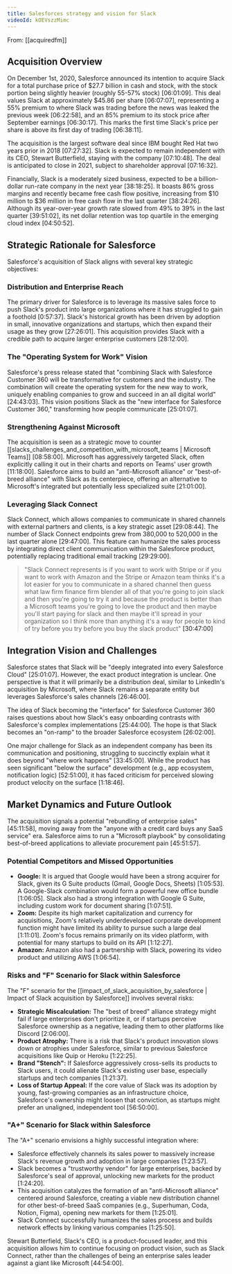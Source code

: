 ```yaml
---
title: Salesforces strategy and vision for Slack
videoId: kOEVszzMimc
---
```


From: [[acquiredfm]] <br/> 

## Acquisition Overview

On December 1st, 2020, Salesforce announced its intention to acquire Slack for a total purchase price of $27.7 billion in cash and stock, with the stock portion being slightly heavier (roughly 55-57% stock) <a class="yt-timestamp" data-t="06:01:09">[06:01:09]</a>. This deal values Slack at approximately $45.86 per share <a class="yt-timestamp" data-t="06:07:07">[06:07:07]</a>, representing a 55% premium to where Slack was trading before the news was leaked the previous week <a class="yt-timestamp" data-t="06:22:58">[06:22:58]</a>, and an 85% premium to its stock price after September earnings <a class="yt-timestamp" data-t="06:30:17">[06:30:17]</a>. This marks the first time Slack's price per share is above its first day of trading <a class="yt-timestamp" data-t="06:38:11">[06:38:11]</a>.

The acquisition is the largest software deal since IBM bought Red Hat two years prior in 2018 <a class="yt-timestamp" data-t="07:27:32">[07:27:32]</a>. Slack is expected to remain independent with its CEO, Stewart Butterfield, staying with the company <a class="yt-timestamp" data-t="07:10:48">[07:10:48]</a>. The deal is anticipated to close in 2021, subject to shareholder approval <a class="yt-timestamp" data-t="07:16:32">[07:16:32]</a>.

Financially, Slack is a moderately sized business, expected to be a billion-dollar run-rate company in the next year <a class="yt-timestamp" data-t="38:18:25">[38:18:25]</a>. It boasts 86% gross margins and recently became free cash flow positive, increasing from $10 million to $36 million in free cash flow in the last quarter <a class="yt-timestamp" data-t="38:24:26">[38:24:26]</a>. Although its year-over-year growth rate slowed from 49% to 39% in the last quarter <a class="yt-timestamp" data-t="39:51:02">[39:51:02]</a>, its net dollar retention was top quartile in the emerging cloud index <a class="yt-timestamp" data-t="04:50:52">[04:50:52]</a>.

## Strategic Rationale for Salesforce

Salesforce's acquisition of Slack aligns with several key strategic objectives:

### Distribution and Enterprise Reach
The primary driver for Salesforce is to leverage its massive sales force to push Slack's product into large organizations where it has struggled to gain a foothold <a class="yt-timestamp" data-t="0:57:37">[0:57:37]</a>. Slack's historical growth has been driven by adoption in small, innovative organizations and startups, which then expand their usage as they grow <a class="yt-timestamp" data-t="27:26:01">[27:26:01]</a>. This acquisition provides Slack with a credible path to acquire larger enterprise customers <a class="yt-timestamp" data-t="28:12:00">[28:12:00]</a>.

### The "Operating System for Work" Vision
Salesforce's press release stated that "combining Slack with Salesforce Customer 360 will be transformative for customers and the industry. The combination will create the operating system for the new way to work, uniquely enabling companies to grow and succeed in an all digital world" <a class="yt-timestamp" data-t="24:43:03">[24:43:03]</a>. This vision positions Slack as the "new interface for Salesforce Customer 360," transforming how people communicate <a class="yt-timestamp" data-t="25:01:07">[25:01:07]</a>.

### Strengthening Against Microsoft
The acquisition is seen as a strategic move to counter [[slacks_challenges_and_competition_with_microsoft_teams | Microsoft Teams]] <a class="yt-timestamp" data-t="08:58:00">[08:58:00]</a>. Microsoft has aggressively targeted Slack, often explicitly calling it out in their charts and reports on Teams' user growth <a class="yt-timestamp" data-t="11:18:00">[11:18:00]</a>. Salesforce aims to build an "anti-Microsoft alliance" or "best-of-breed alliance" with Slack as its centerpiece, offering an alternative to Microsoft's integrated but potentially less specialized suite <a class="yt-timestamp" data-t="21:01:00">[21:01:00]</a>.

### Leveraging Slack Connect
Slack Connect, which allows companies to communicate in shared channels with external partners and clients, is a key strategic asset <a class="yt-timestamp" data-t="29:08:44">[29:08:44]</a>. The number of Slack Connect endpoints grew from 380,000 to 520,000 in the last quarter alone <a class="yt-timestamp" data-t="29:47:00">[29:47:00]</a>. This feature can humanize the sales process by integrating direct client communication within the Salesforce product, potentially replacing traditional email tracking <a class="yt-timestamp" data-t="29:29:00">[29:29:00]</a>.

> "Slack Connect represents is if you want to work with Stripe or if you want to work with Amazon and the Stripe or Amazon team thinks it's a lot easier for you to communicate in a shared channel then guess what law firm finance firm blender all of that you're going to join slack and then you're going to try it and because the product is better than a Microsoft teams you're going to love the product and then maybe you'll start paying for slack and then maybe it'll spread in your organization so I think more than anything it's a way for people to kind of try before you try before you buy the slack product" <a class="yt-timestamp" data-t="30:47:00">[30:47:00]</a>

## Integration Vision and Challenges

Salesforce states that Slack will be "deeply integrated into every Salesforce Cloud" <a class="yt-timestamp" data-t="25:01:07">[25:01:07]</a>. However, the exact product integration is unclear. One perspective is that it will primarily be a distribution deal, similar to LinkedIn's acquisition by Microsoft, where Slack remains a separate entity but leverages Salesforce's sales channels <a class="yt-timestamp" data-t="26:46:00">[26:46:00]</a>.

The idea of Slack becoming the "interface" for Salesforce Customer 360 raises questions about how Slack's easy onboarding contrasts with Salesforce's complex implementations <a class="yt-timestamp" data-t="25:44:00">[25:44:00]</a>. The hope is that Slack becomes an "on-ramp" to the broader Salesforce ecosystem <a class="yt-timestamp" data-t="26:02:00">[26:02:00]</a>.

One major challenge for Slack as an independent company has been its communication and positioning, struggling to succinctly explain what it does beyond "where work happens" <a class="yt-timestamp" data-t="33:45:00">[33:45:00]</a>. While the product has seen significant "below the surface" development (e.g., app ecosystem, notification logic) <a class="yt-timestamp" data-t="52:51:00">[52:51:00]</a>, it has faced criticism for perceived slowing product velocity on the surface <a class="yt-timestamp" data-t="1:18:46">[1:18:46]</a>.

## Market Dynamics and Future Outlook

The acquisition signals a potential "rebundling of enterprise sales" <a class="yt-timestamp" data-t="45:11:58">[45:11:58]</a>, moving away from the "anyone with a credit card buys any SaaS service" era. Salesforce aims to run a "Microsoft playbook" by consolidating best-of-breed applications to alleviate procurement pain <a class="yt-timestamp" data-t="45:51:57">[45:51:57]</a>.

### Potential Competitors and Missed Opportunities
*   **Google:** It is argued that Google would have been a strong acquirer for Slack, given its G Suite products (Gmail, Google Docs, Sheets) <a class="yt-timestamp" data-t="1:05:53">[1:05:53]</a>. A Google-Slack combination would form a powerful new office bundle <a class="yt-timestamp" data-t="1:06:05">[1:06:05]</a>. Slack also had a strong integration with Google G Suite, including custom work for document sharing <a class="yt-timestamp" data-t="1:07:51">[1:07:51]</a>.
*   **Zoom:** Despite its high market capitalization and currency for acquisitions, Zoom's relatively underdeveloped corporate development function might have limited its ability to pursue such a large deal <a class="yt-timestamp" data-t="1:11:01">[1:11:01]</a>. Zoom's focus remains primarily on its video platform, with potential for many startups to build on its API <a class="yt-timestamp" data-t="1:12:27">[1:12:27]</a>.
*   **Amazon:** Amazon also had a partnership with Slack, powering its video product and utilizing AWS <a class="yt-timestamp" data-t="1:06:54">[1:06:54]</a>.

### Risks and "F" Scenario for Slack within Salesforce
The "F" scenario for the [[impact_of_slack_acquisition_by_salesforce | Impact of Slack acquisition by Salesforce]] involves several risks:
*   **Strategic Miscalculation:** The "best of breed" alliance strategy might fail if large enterprises don't prioritize it, or if startups perceive Salesforce ownership as a negative, leading them to other platforms like Discord <a class="yt-timestamp" data-t="2:06:00">[2:06:00]</a>.
*   **Product Atrophy:** There is a risk that Slack's product innovation slows down or atrophies under Salesforce, similar to previous Salesforce acquisitions like Quip or Heroku <a class="yt-timestamp" data-t="1:22:25">[1:22:25]</a>.
*   **Brand "Stench":** If Salesforce aggressively cross-sells its products to Slack users, it could alienate Slack's existing user base, especially startups and tech companies <a class="yt-timestamp" data-t="1:21:37">[1:21:37]</a>.
*   **Loss of Startup Appeal:** If the core value of Slack was its adoption by young, fast-growing companies as an infrastructure choice, Salesforce's ownership might loosen that conviction, as startups might prefer an unaligned, independent tool <a class="yt-timestamp" data-t="56:50:00">[56:50:00]</a>.

### "A+" Scenario for Slack within Salesforce
The "A+" scenario envisions a highly successful integration where:
*   Salesforce effectively channels its sales power to massively increase Slack's revenue growth and adoption in large companies <a class="yt-timestamp" data-t="1:23:57">[1:23:57]</a>.
*   Slack becomes a "trustworthy vendor" for large enterprises, backed by Salesforce's seal of approval, unlocking new markets for the product <a class="yt-timestamp" data-t="1:24:20">[1:24:20]</a>.
*   This acquisition catalyzes the formation of an "anti-Microsoft alliance" centered around Salesforce, creating a viable new distribution channel for other best-of-breed SaaS companies (e.g., Superhuman, Coda, Notion, Figma), opening new markets for them <a class="yt-timestamp" data-t="1:25:01">[1:25:01]</a>.
*   Slack Connect successfully humanizes the sales process and builds network effects by linking various companies <a class="yt-timestamp" data-t="1:25:50">[1:25:50]</a>.

Stewart Butterfield, Slack's CEO, is a product-focused leader, and this acquisition allows him to continue focusing on product vision, such as Slack Connect, rather than the challenges of being an enterprise sales leader against a giant like Microsoft <a class="yt-timestamp" data-t="44:54:00">[44:54:00]</a>.